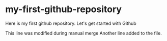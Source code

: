 # my-first-github-repository
Here is my first github repository. Let's get started with Github

This line was modified during manual merge
Another line added to the file.
